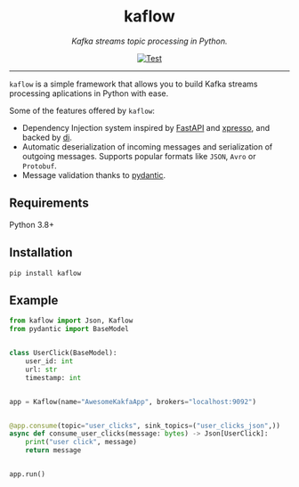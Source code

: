 <div align="center">
  <h1>kaflow</h1>
  <p>
    <em>Kafka streams topic processing in Python.</em>
  </p>
  <p>
    <a href="https://github.com/gabrielmbmb/kaflow/actions?query=workflow%3ATest+event%3Apush+branch%3Amain" target="_blank">
      <img src="https://github.com/gabrielmbmb/kaflow/workflows/Test/badge.svg?event=push&branch=main" alt="Test">
    </a>
  </p>
</div>

---

`kaflow` is a simple framework that allows you to build Kafka streams processing aplications in Python with ease.

Some of the features offered by `kaflow`:

- Dependency Injection system inspired by [FastAPI](https://github.com/tiangolo/fastapi) and [xpresso](https://github.com/adriangb/xpresso), and backed by [di](https://github.com/adriangb/di).
- Automatic deserialization of incoming messages and serialization of outgoing messages. Supports popular formats like `JSON`, `Avro` or `Protobuf`.
- Message validation thanks to [pydantic](https://github.com/pydantic/pydantic).

## Requirements

Python 3.8+

## Installation

```shell
pip install kaflow
```

## Example

```python
from kaflow import Json, Kaflow
from pydantic import BaseModel


class UserClick(BaseModel):
    user_id: int
    url: str
    timestamp: int


app = Kaflow(name="AwesomeKakfaApp", brokers="localhost:9092")


@app.consume(topic="user_clicks", sink_topics=("user_clicks_json",))
async def consume_user_clicks(message: bytes) -> Json[UserClick]:
    print("user click", message)
    return message


app.run()
```
